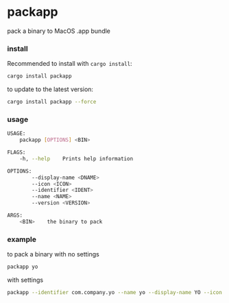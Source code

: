 # packapp
pack a binary to MacOS .app bundle

### install
Recommended to install with `cargo install`:
```sh
cargo install packapp
```
to update to the latest version:
```sh
cargo install packapp --force
```

### usage
```sh
USAGE:
    packapp [OPTIONS] <BIN>

FLAGS:
    -h, --help    Prints help information

OPTIONS:
        --display-name <DNAME>
        --icon <ICON>
        --identifier <IDENT>
        --name <NAME>
        --version <VERSION>

ARGS:
    <BIN>    the binary to pack
```

### example
to pack a binary with no settings
```sh
packapp yo
```
with settings
```sh
packapp --identifier com.company.yo --name yo --display-name YO --icon icon.icns --version "1.0.0" yo
```

